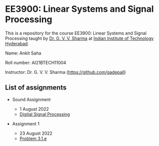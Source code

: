 # EE3900: Linear Systems and Signal Processing
This is a repository for the course EE3900: Linear Systems and Signal Processing taught by [Dr. G. V. V. Sharma](https://www.iith.ac.in/~gadepall/) at [Indian Institute of Technology Hyderabad](https://iith.ac.in/).

Name: Ankit Saha

Roll number: AI21BTECH11004

Instructor: Dr. G. V. V. Sharma (https://github.com/gadepall)

## List of assignments
- Sound Assignment
  - 1 August 2022
  - [Digital Signal Processing](https://github.com/gadepall/EE3900-2022/blob/main/filter/main.pdf)

- Assignment 1
  - 23 August 2022
  - [Problem 3.1.e](https://research.iaun.ac.ir/pd/naghsh/pdfs/UploadFile_2230.pdf)
